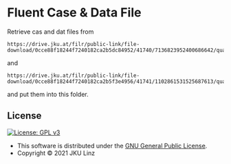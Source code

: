 # Fluent Case & Data File

Retrieve cas and dat files from 

	https://drive.jku.at/filr/public-link/file-download/0cce88f18244f7240182ca2b5dc84952/41740/7136823952400686642/quad_80k.cas.h5
and

	https://drive.jku.at/filr/public-link/file-download/0cce88f18244f7240182ca2b5f3e4956/41741/1102861531525687613/quad_80k.dat.h5
	
and put them into this folder.

## License

[![License: GPL v3](https://img.shields.io/badge/License-GPL%20v3-blue.svg)](https://www.gnu.org/licenses/gpl-3.0.html)

- This software is distributed under the [GNU General Public License](https://www.gnu.org/licenses/gpl-3.0.html).
- Copyright © 2021 JKU Linz
